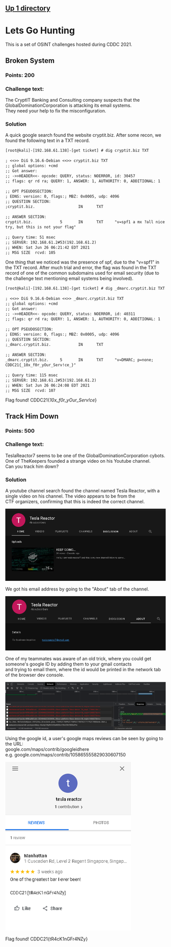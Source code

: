 ## [Up 1 directory](../)
  
# Lets Go Hunting
This is a set of OSINT challenges hosted during CDDC 2021.

## Broken System
### Points: 200
### Challenge text: 
The CryptIT Banking and Consulting company suspects that the GlobalDominationCorporation is attacking its email systems.  
They need your help to fix the misconfiguration.
  
### Solution
A quick google search found the website cryptit.biz. After some recon, we found the following text in a TXT record.
  
```
[root@kali]-[192.168.61.138]-[get ticket] # dig cryptit.biz TXT

; <<>> DiG 9.16.6-Debian <<>> cryptit.biz TXT
;; global options: +cmd
;; Got answer:
;; ->>HEADER<<- opcode: QUERY, status: NOERROR, id: 30457
;; flags: qr rd ra; QUERY: 1, ANSWER: 1, AUTHORITY: 0, ADDITIONAL: 1

;; OPT PSEUDOSECTION:
; EDNS: version: 0, flags:; MBZ: 0x0005, udp: 4096
;; QUESTION SECTION:
;cryptit.biz.                   IN      TXT

;; ANSWER SECTION:
cryptit.biz.            5       IN      TXT     "v=spf1 a mx ?all nice try, but this is not your flag"

;; Query time: 51 msec
;; SERVER: 192.168.61.2#53(192.168.61.2)
;; WHEN: Sat Jun 26 06:21:42 EDT 2021
;; MSG SIZE  rcvd: 105
```
  
One thing that we noticed was the presence of spf, due to the "v=spf1" in the TXT record. After much trial and error, the flag was found
in the TXT record of one of the common subdomains used for email security (due to the challenge text mentioning email systems being involved).
  
```
[root@kali]-[192.168.61.138]-[get ticket] # dig _dmarc.cryptit.biz TXT

; <<>> DiG 9.16.6-Debian <<>> _dmarc.cryptit.biz TXT
;; global options: +cmd
;; Got answer:
;; ->>HEADER<<- opcode: QUERY, status: NOERROR, id: 40311
;; flags: qr rd ra; QUERY: 1, ANSWER: 1, AUTHORITY: 0, ADDITIONAL: 1

;; OPT PSEUDOSECTION:
; EDNS: version: 0, flags:; MBZ: 0x0005, udp: 4096
;; QUESTION SECTION:
;_dmarc.cryptit.biz.            IN      TXT

;; ANSWER SECTION:
_dmarc.cryptit.biz.     5       IN      TXT     "v=DMARC; p=none; CDDC21{_10x_f0r_yOur_Serv!ce_}"

;; Query time: 115 msec
;; SERVER: 192.168.61.2#53(192.168.61.2)
;; WHEN: Sat Jun 26 06:24:08 EDT 2021
;; MSG SIZE  rcvd: 107
```  
Flag found! CDDC21{_10x_f0r_yOur_Serv!ce_}
  

## Track Him Down
### Points: 500
### Challenge text: 
TeslaReactor7 seems to be one of the GlobalDominationCorporation cybots. One of TheKeepers founded a strange video on his Youtube channel.  
Can you track him down?
  
### Solution
A youtube channel search found the channel named Tesla Reactor, with a single video on his channel. The video appears to be from the  
CTF organizers, confirming that this is indeed the correct channel.
  
![channel](./LetsGoHunting/teslareactorchannel.png)
  
We got his email address by going to the "About" tab of the channel.
  
![email](./LetsGoHunting/teslareactoremail.png)
  
One of my teammates was aware of an old trick, where you could get someone's google ID by adding them to your gmail contacts  
and trying to email them, where the id would be printed in the network tab of the browser dev console.  
  
![id](./LetsGoHunting/teslareactorid.png)
  
Using the google id, a user's google maps reviews can be seen by going to the URL:  
google.com/maps/contrib/googleidhere  
e.g. google.com/maps/contrib/105865555829030607150  
  
![flag](./LetsGoHunting/teslareactorflag.png)
  
Flag found! CDDC21{tR4cK1nGFr4NZy}
